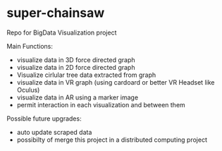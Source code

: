 # super-chainsaw
Repo for BigData Visualization project

Main Functions:
- visualize data in 3D force directed graph
- visualize data in 2D force directed graph
- Visualize cirlular tree data extracted from graph
- visualize data in VR graph (using cardoard or better VR Headset like Oculus)
- visualize data in AR using a marker image
- permit interaction in each visualization and between them

Possible future upgrades:
- auto update scraped data 
- possibilty of merge this project in a distributed computing project

